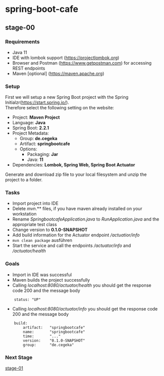 # spring-boot-cafe

## stage-00

### Requirements
- Java 11
- IDE with lombok support (https://projectlombok.org)
- Browser and Postman (https://www.getpostman.com) for accessing REST endpoints
- Maven [optional] (https://maven.apache.org)

### Setup
First we will setup a new Spring Boot project with the Spring Initialzr(https://start.spring.io/).  
Therefore select the following setting on the website:  

- Project: **Maven Project**
- Language: **Java**
- Spring Boot: **2.2.1**
- Project Metadata:  
  - Group: **de.cegeka**
  - Artifact: **springbootcafe**
  - Options:  
    - Packaging: **Jar**
    - Java: **11**
- Dependencies: **Lombok, Spring Web, Spring Boot Actuator**

Generate and download zip file to your local filesystem and unzip the project to a folder.

### Tasks
- Import project into IDE
- Delete *mvn*.** files, if you have maven already installed on your workstation
- Rename *SpringbootcafeApplication.java* to *RunApplication.java* and the appropriate test class
- Change version to **0.1.0-SNAPSHOT**
- Add build information for the Actuator endpoint */actuatior/info*
- ``mvn clean package`` ausführen
- Start the service and call the endpoints */actuator/info* and */actuator/health*

### Goals
- Import in IDE was successful
- Maven builds the project successfully
- Calling *localhost:8080/actuator/health* you should get the response code 200 and the message body

```
    status: "UP"
```

- Calling *localhost:8080/actuator/info* you should get the response code 200 and the message body

```
    build:
        artifact:   "springbootcafe"
        name:       "springbootcafe"
        time:       "..."
        version:    "0.1.0-SNAPSHOT"
        group:      "de.cegeka"
```

### Next Stage
[stage-01](https://github.com/ns-cegeka/spring-boot-cafe/tree/stage-01)

